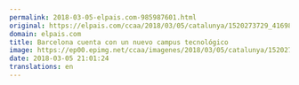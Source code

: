 ```yaml
---
permalink: 2018-03-05-elpais.com-985987601.html
original: https://elpais.com/ccaa/2018/03/05/catalunya/1520273729_416981.html#?ref=rss&format=simple&link=link
domain: elpais.com
title: Barcelona cuenta con un nuevo campus tecnológico
image: https://ep00.epimg.net/ccaa/imagenes/2018/03/05/catalunya/1520273729_416981_1520279667_rrss_normal.jpg
date: 2018-03-05 21:01:24
translations: en
---
```


